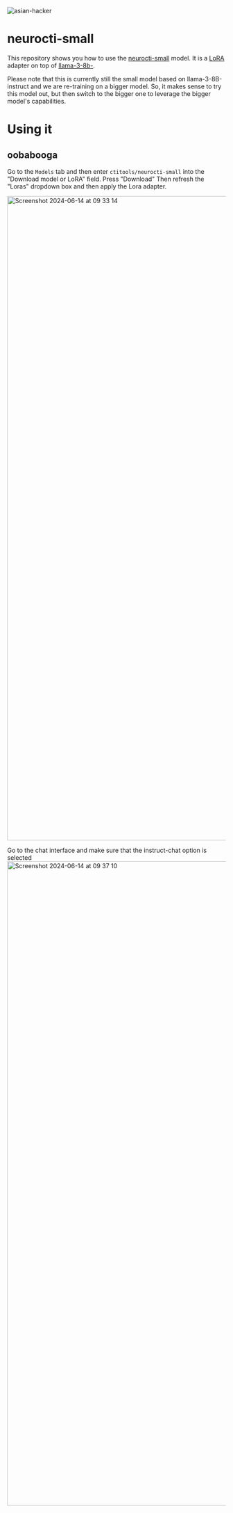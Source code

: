 ![asian-hacker](https://github.com/ctitools/neurocti-small/assets/750019/975e8ca9-b6f0-4fdd-b750-a4b2078ab7a7)

# neurocti-small



This repository shows you how to use the [neurocti-small](https://huggingface.co/ctitools/neurocti-small) model.
It is a [LoRA](https://arxiv.org/abs/2106.09685) adapter on top of [llama-3-8b-](https://huggingface.co/meta-llama/Meta-Llama-3-8B-Instruct).

Please note that this is currently still the small model based on llama-3-8B-instruct and we are re-training on a bigger model.
So, it makes sense to try this model out, but then switch to the bigger one to leverage the bigger model's capabilities.

# Using it

## oobabooga

Go to the `Models` tab and then enter `ctitools/neurocti-small` into the "Download model or LoRA" field. Press "Download"
Then refresh the "Loras" dropdown box and then apply the Lora adapter.

<img width="1482" alt="Screenshot 2024-06-14 at 09 33 14" src="https://github.com/ctitools/neurocti-small/assets/750019/f9caa3d3-63dc-439a-836e-1720b090c4cd">

Go to the chat interface and make sure that the instruct-chat option is selected
<img width="1482" alt="Screenshot 2024-06-14 at 09 37 10" src="https://github.com/ctitools/neurocti-small/assets/750019/78968bee-959c-4825-aa95-618fcc3e93da">


